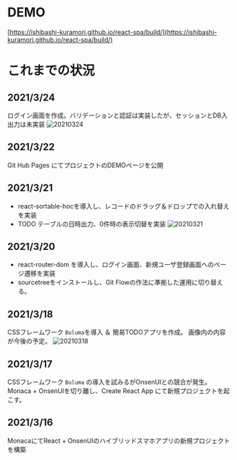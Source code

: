 # DEMO
[https://ishibashi-kuramori.github.io/react-spa/build/](https://ishibashi-kuramori.github.io/react-spa/build/)

# これまでの状況
## 2021/3/24
ログイン画面を作成。バリデーションと認証は実装したが、セッションとDB入出力は未実装
![20210324](https://user-images.githubusercontent.com/78581467/112326387-d39ca000-8cf7-11eb-922d-a04c66faaf4c.png)

## 2021/3/22
Git Hub Pages にてプロジェクトのDEMOページを公開

## 2021/3/21
* react-sortable-hocを導入し、レコードのドラッグ＆ドロップでの入れ替えを実装
* TODO テーブルの日時出力、0件時の表示切替を実装
![20210321](https://user-images.githubusercontent.com/78581467/111906602-9edcde80-8a94-11eb-900d-aad75d01cfca.png)

## 2021/3/20
* react-router-dom を導入し、ログイン画面、新規ユーザ登録画面へのページ遷移を実装
* sourcetreeをインストールし、Git Flowの作法に準拠した運用に切り替える。

## 2021/3/18
CSSフレームワーク `Buluma`を導入 ＆ 簡易TODOアプリを作成。
画像内の内容が今後の予定。
![20210318](https://user-images.githubusercontent.com/78581467/111617716-d2b2cc80-8826-11eb-907f-6ba91476f87b.png)

## 2021/3/17
CSSフレームワーク `Buluma` の導入を試みるがOnsenUIとの競合が発生。
Monaca + OnsenUIを切り離し、Create React App にて新規プロジェクトを起こす。

## 2021/3/16
MonacaにてReact + OnsenUIのハイブリッドスマホアプリの新規プロジェクトを構築


